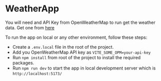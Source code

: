 # WeatherApp

You will need and API Key from OpenWeatherMap to run get the weather data. Get one from [here](https://openweathermap.org/api])

To run the app on local or any other environment, follow these steps:

- Create a `.env.local` file in the root of the project.
- Add you OpenWeatherMap API key as `VITE_SOME_OPM=your-api-key`
- Run `npm install` from root of the project to install the required packages.
- Run `npm run dev` to start the app in local development server which is `http://localhost:5173/`
